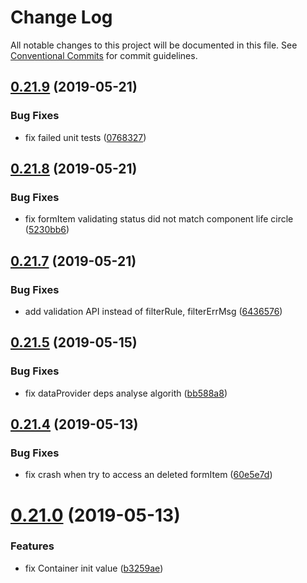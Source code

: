 # Change Log

All notable changes to this project will be documented in this file.
See [Conventional Commits](https://conventionalcommits.org) for commit guidelines.

## [0.21.9](https://github.com/andycall/RCRE/compare/v0.21.8...v0.21.9) (2019-05-21)


### Bug Fixes

* fix failed unit tests ([0768327](https://github.com/andycall/RCRE/commit/0768327))





## [0.21.8](https://github.com/andycall/RCRE/compare/v0.21.7...v0.21.8) (2019-05-21)


### Bug Fixes

* fix formItem validating status did not match component life circle ([5230bb6](https://github.com/andycall/RCRE/commit/5230bb6))





## [0.21.7](https://github.com/andycall/RCRE/compare/v0.21.6...v0.21.7) (2019-05-21)


### Bug Fixes

* add validation API instead of filterRule, filterErrMsg ([6436576](https://github.com/andycall/RCRE/commit/6436576))





## [0.21.5](https://github.com/andycall/RCRE/compare/v0.21.4...v0.21.5) (2019-05-15)


### Bug Fixes

* fix dataProvider deps analyse algorith ([bb588a8](https://github.com/andycall/RCRE/commit/bb588a8))





## [0.21.4](https://github.com/andycall/RCRE/compare/v0.21.3...v0.21.4) (2019-05-13)


### Bug Fixes

* fix crash when try to access an deleted formItem ([60e5e7d](https://github.com/andycall/RCRE/commit/60e5e7d))





# [0.21.0](https://github.com/andycall/RCRE/compare/v0.20.14...v0.21.0) (2019-05-13)


### Features

* fix Container init value ([b3259ae](https://github.com/andycall/RCRE/commit/b3259ae))
